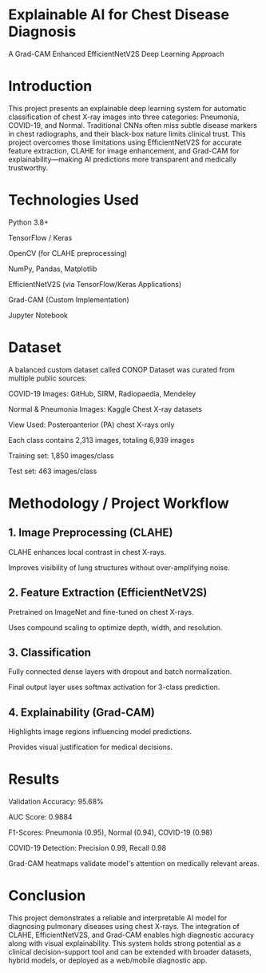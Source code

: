 # Explainable AI for Chest Disease Diagnosis

A Grad-CAM Enhanced EfficientNetV2S Deep Learning Approach

# Introduction

This project presents an explainable deep learning system for automatic classification of chest X-ray images into three categories: Pneumonia, COVID-19, and Normal. Traditional CNNs often miss subtle disease markers in chest radiographs, and their black-box nature limits clinical trust. This project overcomes those limitations using EfficientNetV2S for accurate feature extraction, CLAHE for image enhancement, and Grad-CAM for explainability—making AI predictions more transparent and medically trustworthy.

# Technologies Used

Python 3.8+

TensorFlow / Keras

OpenCV (for CLAHE preprocessing)

NumPy, Pandas, Matplotlib

EfficientNetV2S (via TensorFlow/Keras Applications)

Grad-CAM (Custom Implementation)

Jupyter Notebook


# Dataset

A balanced custom dataset called CONOP Dataset was curated from multiple public sources:

COVID-19 Images: GitHub, SIRM, Radiopaedia, Mendeley

Normal & Pneumonia Images: Kaggle Chest X-ray datasets

View Used: Posteroanterior (PA) chest X-rays only

Each class contains 2,313 images, totaling 6,939 images

Training set: 1,850 images/class

Test set: 463 images/class


# Methodology / Project Workflow

## 1. Image Preprocessing (CLAHE)

CLAHE enhances local contrast in chest X-rays.

Improves visibility of lung structures without over-amplifying noise.

## 2. Feature Extraction (EfficientNetV2S)

Pretrained on ImageNet and fine-tuned on chest X-rays.

Uses compound scaling to optimize depth, width, and resolution.

## 3. Classification

Fully connected dense layers with dropout and batch normalization.

Final output layer uses softmax activation for 3-class prediction.

## 4. Explainability (Grad-CAM)

Highlights image regions influencing model predictions.

Provides visual justification for medical decisions.

# Results

Validation Accuracy: 95.68%

AUC Score: 0.9884

F1-Scores: Pneumonia (0.95), Normal (0.94), COVID-19 (0.98)

COVID-19 Detection: Precision 0.99, Recall 0.98

Grad-CAM heatmaps validate model's attention on medically relevant areas.

# Conclusion

This project demonstrates a reliable and interpretable AI model for diagnosing pulmonary diseases using chest X-rays. The integration of CLAHE, EfficientNetV2S, and Grad-CAM enables high diagnostic accuracy along with visual explainability. This system holds strong potential as a clinical decision-support tool and can be extended with broader datasets, hybrid models, or deployed as a web/mobile diagnostic app.

